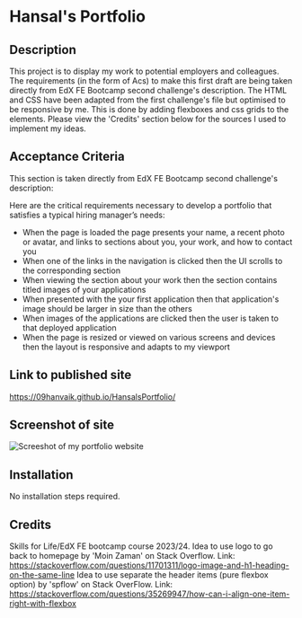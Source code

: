 # Hansal's Portfolio

## Description

This project is to display my work to potential employers and colleagues.
The requirements (in the form of Acs) to make this first draft are being taken directly from EdX FE Bootcamp second challenge's description. 
The HTML and CSS have been adapted from the first challenge's file but optimised to be responsive by me. This is done by adding flexboxes and css grids to the elements.
Please view the 'Credits' section below for the sources I used to implement my ideas.


## Acceptance Criteria

This section is taken directly from EdX FE Bootcamp second challenge's description:

Here are the critical requirements necessary to develop a portfolio that satisfies a typical hiring manager’s needs:

* When the page is loaded the page presents your name, a recent photo or avatar, and links to sections about you, your work, and how to contact you
* When one of the links in the navigation is clicked then the UI scrolls to the corresponding section
* When viewing the section about your work then the section contains titled images of your applications
* When presented with the your first application then that application's image should be larger in size than the others
* When images of the applications are clicked then the user is taken to that deployed application
* When the page is resized or viewed on various screens and devices then the layout is responsive and adapts to my viewport

## Link to published site
https://09hanvaik.github.io/HansalsPortfolio/

## Screenshot of site
![Screeshot of my portfolio website](site-screenshot.jpg)

## Installation

No installation steps required.

## Credits

Skills for Life/EdX FE bootcamp course 2023/24.
Idea to use logo to go back to homepage by 'Moin Zaman' on Stack Overflow. Link: https://stackoverflow.com/questions/11701311/logo-image-and-h1-heading-on-the-same-line
Idea to use separate the header items (pure flexbox option) by 'spflow' on Stack OverFlow. Link: https://stackoverflow.com/questions/35269947/how-can-i-align-one-item-right-with-flexbox

